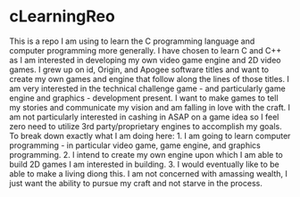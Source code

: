 # cLearningReo
This is a repo I am using to learn the C programming language and computer programming more generally.  I have chosen to learn C and C++ as I am interested in developing my own video game engine and 2D video games.  I grew up on id, Origin, and Apogee software titles and want to create my own games and engine that follow along the lines of those titles.  I am very interested in the technical challenge game - and particularly game engine and graphics - development present.  I want to make games to tell my stories and communicate my vision and am falling in love with the craft.  I am not particularly interested in cashing in ASAP on a game idea so I feel zero need to utilize 3rd party/proprietary engines to accomplish my goals.  To break down exactly what I am doing here: 1. I am going to learn computer programming - in particular video game, game engine, and graphics programming. 2. I intend to create my own engine upon which I am able to build 2D games I am interested in building.  3. I would eventually like to be able to make a living diong this.  I am not concerned with amassing wealth, I just want the ability to pursue my craft and not starve in the process.
